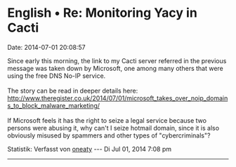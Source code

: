 English • Re: Monitoring Yacy in Cacti
======================================

Date: 2014-07-01 20:08:57

Since early this morning, the link to my Cacti server referred in the
previous message was taken down by Microsoft, one among many others that
were using the free DNS No-IP service.\
\
The story can be read in deeper details here:
<http://www.theregister.co.uk/2014/07/01/microsoft_takes_over_noip_domains_to_block_malware_marketing/>\
\
If Microsoft feels it has the right to seize a legal service because two
persons were abusing it, why can\'t I seize hotmail domain, since it is
also obviously misused by spammers and other types of
\"cybercriminals\"?

Statistik: Verfasst von
[oneaty](http://forum.yacy-websuche.de/memberlist.php?mode=viewprofile&u=8876)
--- Di Jul 01, 2014 7:08 pm

------------------------------------------------------------------------
